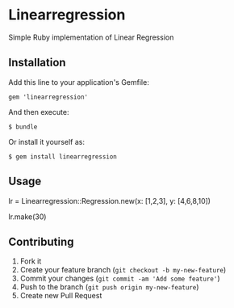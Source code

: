 # Linearregression

Simple Ruby implementation of Linear Regression 

## Installation

Add this line to your application's Gemfile:

    gem 'linearregression'

And then execute:

    $ bundle

Or install it yourself as:

    $ gem install linearregression

## Usage

lr = Linearregression::Regression.new(x: [1,2,3], y: [4,6,8,10])

lr.make(30)

## Contributing

1. Fork it
2. Create your feature branch (`git checkout -b my-new-feature`)
3. Commit your changes (`git commit -am 'Add some feature'`)
4. Push to the branch (`git push origin my-new-feature`)
5. Create new Pull Request
